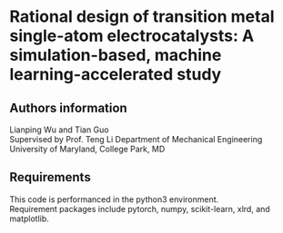 # Rational design of transition metal single-atom electrocatalysts: A simulation-based, machine learning-accelerated study  

## Authors information
Lianping Wu and Tian Guo  
Supervised by Prof. Teng Li 
Department of Mechanical Engineering  
University of Maryland, College Park, MD  

## Requirements  
This code is performanced in the python3 environment.  
Requirement packages include pytorch, numpy, scikit-learn, xlrd, and matplotlib.  

